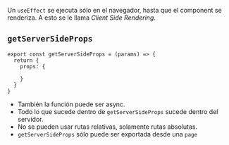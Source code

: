 Un `useEffect` se ejecuta sólo en el navegador, hasta que el component se renderiza. A esto se le llama _Client Side Rendering_.

## `getServerSideProps`

    export const getServerSideProps = (params) => {
      return {
        props: {

        }
      }
    }

- También la función puede ser async.
- Todo lo que sucede dentro de `getServerSideProps` sucede dentro del servidor.
- No se pueden usar rutas relativas, solamente rutas absolutas.
- `getServerSideProps` sólo puede ser exportada desde una `page`
